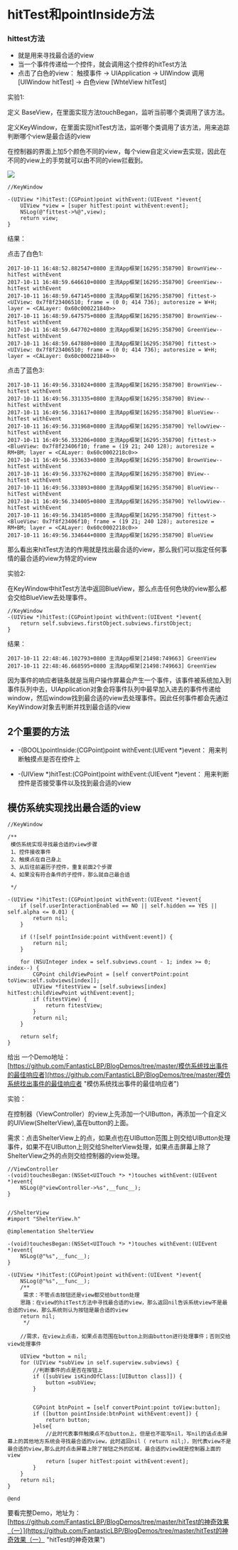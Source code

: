 # hitTest和pointInside方法

### hittest方法

* 就是用来寻找最合适的view
* 当一个事件传递给一个控件，就会调用这个控件的hitTest方法
* 点击了白色的view： 触摸事件 -&gt; UIApplication -&gt; UIWindow 调用 \[UIWindow hitTest\] -&gt; 白色view \[WhteView hitTest\]

实验1:

定义 BaseView，在里面实现方法touchBegan，监听当前哪个类调用了该方法。

定义KeyWindow，在里面实现hitTest方法，监听哪个类调用了该方法，用来追踪判断哪个view是最合适的view

在控制器的界面上加5个颜色不同的view，每个view自定义view去实现，因此在不同的view上的手势就可以由不同的view拦截到。

![](https://raw.githubusercontent.com/FantasticLBP/iOSKonwledge-Kit/master/assets/Simulator%20Screen%20Shot%20-%20iPhone%206s%20Plus%20-%202017-10-11%20at%2010.14.37.png)

```
//KeyWindow

-(UIView *)hitTest:(CGPoint)point withEvent:(UIEvent *)event{
    UIView *view = [super hitTest:point withEvent:event];
    NSLog(@"fittest->%@",view);
    return view;
}
```

结果：

点击了白色1:

```
2017-10-11 16:48:52.882547+0800 主流App框架[16295:358790] BrownView--hitTest withEvent
2017-10-11 16:48:59.646610+0800 主流App框架[16295:358790] GreenView--hitTest withEvent
2017-10-11 16:48:59.647145+0800 主流App框架[16295:358790] fittest-><UIView: 0x7f8f23406510; frame = (0 0; 414 736); autoresize = W+H; layer = <CALayer: 0x60c000221840>>
2017-10-11 16:48:59.647575+0800 主流App框架[16295:358790] BrownView--hitTest withEvent
2017-10-11 16:48:59.647702+0800 主流App框架[16295:358790] GreenView--hitTest withEvent
2017-10-11 16:48:59.647880+0800 主流App框架[16295:358790] fittest-><UIView: 0x7f8f23406510; frame = (0 0; 414 736); autoresize = W+H; layer = <CALayer: 0x60c000221840>>
```

点击了蓝色3:

```
2017-10-11 16:49:56.331024+0800 主流App框架[16295:358790] BrownView--hitTest withEvent
2017-10-11 16:49:56.331335+0800 主流App框架[16295:358790] BView--hitTest withEvent
2017-10-11 16:49:56.331617+0800 主流App框架[16295:358790] BlueView--hitTest withEvent
2017-10-11 16:49:56.331968+0800 主流App框架[16295:358790] YellowView--hitTest withEvent
2017-10-11 16:49:56.333206+0800 主流App框架[16295:358790] fittest-><BlueView: 0x7f8f23406f10; frame = (19 21; 240 128); autoresize = RM+BM; layer = <CALayer: 0x60c0002218c0>>
2017-10-11 16:49:56.333633+0800 主流App框架[16295:358790] BrownView--hitTest withEvent
2017-10-11 16:49:56.333762+0800 主流App框架[16295:358790] BView--hitTest withEvent
2017-10-11 16:49:56.333893+0800 主流App框架[16295:358790] BlueView--hitTest withEvent
2017-10-11 16:49:56.334005+0800 主流App框架[16295:358790] YellowView--hitTest withEvent
2017-10-11 16:49:56.334185+0800 主流App框架[16295:358790] fittest-><BlueView: 0x7f8f23406f10; frame = (19 21; 240 128); autoresize = RM+BM; layer = <CALayer: 0x60c0002218c0>>
2017-10-11 16:49:56.334644+0800 主流App框架[16295:358790] BlueView
```

那么看出来hitTest方法的作用就是找出最合适的view，那么我们可以指定任何事情的最合适的view为特定的view

实验2:

在KeyWindow中hitTest方法中返回BlueView，那么点击任何色块的view那么都会交给BlueView去处理事件。

```
//KeyWindow
-(UIView *)hitTest:(CGPoint)point withEvent:(UIEvent *)event{
    return self.subviews.firstObject.subviews.firstObject;
}
```

结果：

```
2017-10-11 22:48:46.102793+0800 主流App框架[21498:749663] GreenView
2017-10-11 22:48:46.668595+0800 主流App框架[21498:749663] GreenView
```

因为事件的响应者链条就是当用户操作屏幕会产生一个事件，该事件被系统加入到事件队列中去，UIApplication对象会将事件队列中最早加入进去的事件传递给window，然后window找到最合适的view去处理事件。因此任何事件都会先通过KeyWindow对象去判断并找到最合适的view

## 2个重要的方法

* -\(BOOL\)pointInside:\(CGPoint\)point withEvent:\(UIEvent \*\)event： 用来判断触摸点是否在控件上

* -\(UIView \*\)hitTest:\(CGPoint\)point withEvent:\(UIEvent \*\)event： 用来判断控件是否接受事件以及找到最合适的view

## 模仿系统实现找出最合适的view

```
//KeyWindow

/**
 模仿系统实现寻找最合适的view步骤
 1、控件接收事件
 2、触摸点在自己身上
 3、从后往前遍历子控件，重复前面2个步骤
 4、如果没有符合条件的子控件，那么就自己最合适

 */

-(UIView *)hitTest:(CGPoint)point withEvent:(UIEvent *)event{
    if (self.userInteractionEnabled == NO || self.hidden == YES || self.alpha <= 0.01) {
        return nil;
    }

    if (![self pointInside:point withEvent:event]) {
        return nil;
    }

    for (NSUInteger index = self.subviews.count - 1; index >= 0; index--) {
        CGPoint childViewPoint = [self convertPoint:point toView:self.subviews[index]];
        UIView *fitestView = [self.subviews[index] hitTest:childViewPoint withEvent:event];
        if (fitestView) {
            return fitestView;
        }
        return nil;
    }

    return self;
}
```

给出 一个Demo地址：[https://github.com/FantasticLBP/BlogDemos/tree/master/模仿系统找出事件的最佳响应者](https://github.com/FantasticLBP/BlogDemos/tree/master/模仿系统找出事件的最佳响应者 "模仿系统找出事件的最佳响应者")

实验：

在控制器（ViewController）的view上先添加一个UIButton，再添加一个自定义的UIView\(ShelterView\),盖在button的上面。

需求：点击ShelterView上的点，如果点也在UIButton范围上则交给UIButton处理事件，如果不在UIButton上则交给ShelterView处理，如果点击屏幕上除了ShelterView之外的点则交给控制器的view处理。

```
//ViewController
-(void)touchesBegan:(NSSet<UITouch *> *)touches withEvent:(UIEvent *)event{
    NSLog(@"viewController->%s",__func__);
}


//ShelterView
#import "ShelterView.h"

@implementation ShelterView

-(void)touchesBegan:(NSSet<UITouch *> *)touches withEvent:(UIEvent *)event{
    NSLog(@"%s",__func__);
}

-(UIView *)hitTest:(CGPoint)point withEvent:(UIEvent *)event{
    NSLog(@"%s",__func__);
    /**
     需求：不管点击按钮还是view都交给button处理
    思路：在view的hitTest方法中寻找最合适的view，那么返回nil告诉系统view不是最合适的view，那么系统则认为按钮是最合适的view
    return nil;
     */

    //需求，在view上点击，如果点击范围在button上则由button进行处理事件；否则交给view处理事件

    UIView *button = nil;
    for (UIView *subView in self.superview.subviews) {
        //判断事件的点是否在按钮上
        if ([subView isKindOfClass:[UIButton class]]) {
            button =subView;
        }


        CGPoint btnPoint = [self convertPoint:point toView:button];
        if ([button pointInside:btnPoint withEvent:event]) {
            return button;
        }else{
            //此时代表事件触摸点不在button上，但是也不能写nil，写nil的话点击屏幕上的其他地方系统会寻找最合适的view，此时返回nil（ return nil;），则代表view不是最合适的view,那么此时点击屏幕上除了按钮之外的区域，最合适的view就是控制器上面的view
            return [super hitTest:point withEvent:event];
        }
    }
    return nil;
}

@end
```

要看完整Demo，地址为：[https://github.com/FantasticLBP/BlogDemos/tree/master/hitTest的神奇效果（一）](https://github.com/FantasticLBP/BlogDemos/tree/master/hitTest的神奇效果（一） "hitTest的神奇效果")

